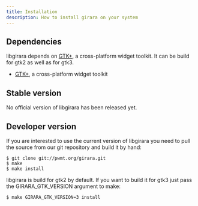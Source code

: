 ```yaml
---
title: Installation
description: How to install girara on your system
---
```


## Dependencies
libgirara depends on [GTK+](http://www.gtk.org/), a cross-platform widget
toolkit. It can be build for gtk2 as well as for gtk3.

* [GTK+](http://www.gtk.org/), a cross-platform widget toolkit

## Stable version
No official version of libgirara has been released yet.

## Developer version
If you are interested to use the current version of libgirara you need to pull
the source from our git repository and build it by hand:

    $ git clone git://pwmt.org/girara.git
    $ make
    $ make install

libgirara is build for gtk2 by default. If you want to build it for gtk3 just
pass the GIRARA_GTK_VERSION argument to make:

    $ make GIRARA_GTK_VERSION=3 install
